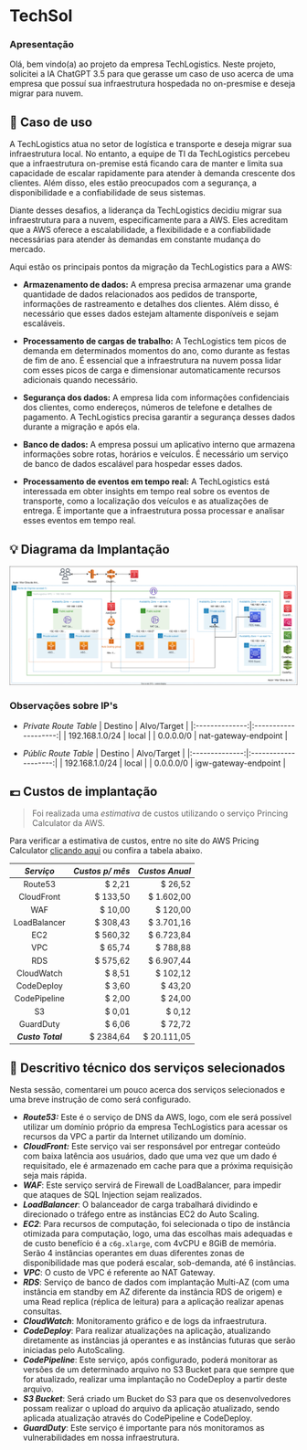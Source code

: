 # TechSol

### Apresentação
Olá, bem vindo(a) ao projeto da empresa TechLogistics. Neste projeto, solicitei a IA ChatGPT 3.5 para que gerasse um caso de uso acerca de uma empresa que possuí sua infraestrutura hospedada no on-presmise e deseja migrar para nuvem.

## 📃 Caso de uso
A TechLogistics atua no setor de logística e transporte e deseja migrar sua infraestrutura local. No entanto, a equipe de TI da TechLogistics percebeu que a infraestrutura on-premise está ficando cara de manter e limita sua capacidade de escalar rapidamente para atender à demanda crescente dos clientes. Além disso, eles estão preocupados com a segurança, a disponibilidade e a confiabilidade de seus sistemas.

Diante desses desafios, a liderança da TechLogistics decidiu migrar sua infraestrutura para a nuvem, especificamente para a AWS. Eles acreditam que a AWS oferece a escalabilidade, a flexibilidade e a confiabilidade necessárias para atender às demandas em constante mudança do mercado.

Aqui estão os principais pontos da migração da TechLogistics para a AWS:

- **Armazenamento de dados:** A empresa precisa armazenar uma grande quantidade de dados relacionados aos pedidos de transporte, informações de rastreamento e detalhes dos clientes. Além disso, é necessário que esses dados estejam altamente disponíveis e sejam escaláveis.

- **Processamento de cargas de trabalho:** A TechLogistics tem picos de demanda em determinados momentos do ano, como durante as festas de fim de ano. É essencial que a infraestrutura na nuvem possa lidar com esses picos de carga e dimensionar automaticamente recursos adicionais quando necessário.

- **Segurança dos dados:** A empresa lida com informações confidenciais dos clientes, como endereços, números de telefone e detalhes de pagamento. A TechLogistics precisa garantir a segurança desses dados durante a migração e após ela.

- **Banco de dados:** A empresa possui um aplicativo interno que armazena informações sobre rotas, horários e veículos. É necessário um serviço de banco de dados escalável para hospedar esses dados.

- **Processamento de eventos em tempo real:** A TechLogistics está interessada em obter insights em tempo real sobre os eventos de transporte, como a localização dos veículos e as atualizações de entrega. É importante que a infraestrutura possa processar e analisar esses eventos em tempo real.

## 💡 Diagrama da Implantação
![](https://github.com/vitor-antoni/aws-building-architectures/blob/main/techsol/TechLogistics%20Diagrama.svg "Diagrama de implantação")

### Observações sobre IP's
- *Private Route Table*
  | Destino        | Alvo/Target          |
  |:--------------:|:--------------------:|
  | 192.168.1.0/24 | local                |
  | 0.0.0.0/0      | nat-gateway-endpoint |
  
- *Públic Route Table*
  | Destino        | Alvo/Target          |
  |:--------------:|:--------------------:|
  | 192.168.1.0/24 | local                |
  | 0.0.0.0/0      | igw-gateway-endpoint |

## 💷 Custos de implantação
> Foi realizada uma *estimativa* de custos utilizando o serviço Princing Calculator da AWS.

Para verificar a estimativa de custos, entre no site do AWS Pricing Calculator [clicando aqui](https://calculator.aws/#/estimate?id=a05a39a82aec6f8da78674d832d534578b616b97) ou confira a tabela abaixo.

|  ***Serviço***  | ***Custos p/ mês*** | ***Custos Anual*** |
|:---------------:|--------------------:|-------------------:|
|Route53          |$ 2,21               |$ 26,52             |
|CloudFront       |$ 133,50             |$ 1.602,00          |
|WAF              |$ 10,00              |$ 120,00            |
|LoadBalancer     |$ 308,43             |$ 3.701,16          |
|EC2              |$ 560,32             |$ 6.723,84          |
|VPC              |$ 65,74              |$ 788,88            |
|RDS              |$ 575,62             |$ 6.907,44          |
|CloudWatch       |$ 8,51               |$ 102,12            |
|CodeDeploy       |$ 3,60               |$ 43,20             |
|CodePipeline     |$ 2,00               |$ 24,00             |
|S3               |$ 0,01               |$ 0,12              |
|GuardDuty        |$ 6,06               |$ 72,72             |
|***Custo Total***|$ 2384,64            |$ 20.111,05         |

## 💼 Descritivo técnico dos serviços selecionados
Nesta sessão, comentarei um pouco acerca dos serviços selecionados e uma breve instrução de como será configurado.

- ***Route53:*** Este é o serviço de DNS da AWS, logo, com ele será possível utilizar um domínio próprio da empresa TechLogistics para acessar os recursos da VPC a partir da Internet utilizando um domínio.
- ***CloudFront:*** Este serviço vai ser responsável por entregar conteúdo com baixa latência aos usuários, dado que uma vez que um dado é requisitado, ele é armazenado em cache para que a próxima requisição seja mais rápida.
- ***WAF***: Este serviço servirá de Firewall de LoadBalancer, para impedir que ataques de SQL Injection sejam realizados.
- ***LoadBalancer***: O balanceador de carga trabalhará dividindo e direcionado o tráfego entre as instâncias EC2 do Auto Scaling.
- ***EC2***: Para recursos de computação, foi selecionada o tipo de instância otimizada para computação, logo, uma das escolhas mais adequadas e de custo benefício é a `c6g.xlarge`, com 4vCPU e 8GiB de memória. Serão 4 instâncias operantes em duas diferentes zonas de disponibilidade mas que poderá escalar, sob-demanda, até 6 instâncias.
- ***VPC***: O custo de VPC é referente ao NAT Gateway.
- ***RDS***: Serviço de banco de dados com implantação Multi-AZ (com uma instância em standby em AZ diferente da instância RDS de origem) e uma Read replica (réplica de leitura) para a aplicação realizar apenas consultas.
- ***CloudWatch***: Monitoramento gráfico e de logs da infraestrutura.
- ***CodeDeploy***: Para realizar atualizações na aplicação, atualizando diretamente as instâncias já operantes e as instâncias futuras que serão iniciadas pelo AutoScaling.
- ***CodePipeline***: Este serviço, após configurado, poderá monitorar as versões de um determinado arquivo no S3 Bucket para que sempre que for atualizado, realizar uma implantação no CodeDeploy a partir deste arquivo.
- ***S3 Bucket***: Será criado um Bucket do S3 para que os desenvolvedores possam realizar o upload do arquivo da aplicação atualizado, sendo aplicada atualização através do CodePipeline e CodeDeploy.
- ***GuardDuty***: Este serviço é importante para nós monitoramos as vulnerabilidades em nossa infraestrutura.


